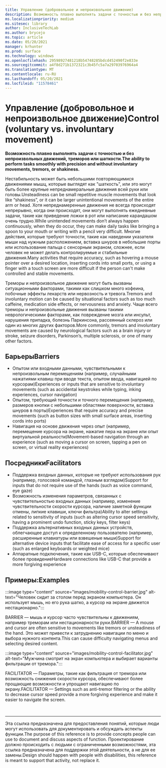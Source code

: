 ```yaml
---
title: Управление (добровольное и непроизвольное движение)
description: Возможность плавно выполнять задачи с точностью и без непроизвольных движений, треморов или шаткости.
ms.localizationpriority: medium
ms.sitesec: library
author: InclusiveTechLab
ms.author: brycejo
ms.topic: article
ms.date: 05/20/2021
manager: krhunter
ms.prod: surface
ms.technology: windows
ms.openlocfilehash: 29598927481218b54748285bdcd452490f2e833e
ms.sourcegitcommit: a4f8d271b1372321c3b45fc5a7a29703976964a4
ms.translationtype: MT
ms.contentlocale: ru-RU
ms.lasthandoff: 05/20/2021
ms.locfileid: "11578461"
---
```

# <a name="control-voluntary-vs-involuntary-movement"></a><span data-ttu-id="2b208-103">Управление (добровольное и непроизвольное движение)</span><span class="sxs-lookup"><span data-stu-id="2b208-103">Control (voluntary vs. involuntary movement)</span></span>

**<span data-ttu-id="2b208-104">Возможность плавно выполнять задачи с точностью и без непроизвольных движений, треморов или шаткости.</span><span class="sxs-lookup"><span data-stu-id="2b208-104">The ability to perform tasks smoothly with precision and without involuntary movements, tremors, or shakiness.</span></span>**

<span data-ttu-id="2b208-105">Нестабильность может быть небольшими повторяющимися движениями мышц, которые выглядят как "шаткость", или это могут быть более крупные непреднамеральные движения всей руки или головы.</span><span class="sxs-lookup"><span data-stu-id="2b208-105">Unsteadiness can be small repetitive muscle movements that look like “shakiness”, or it can be larger unintentional movements of the entire arm or head.</span></span> <span data-ttu-id="2b208-106">Хотя непреднамеренные движения не всегда происходят непрерывно, когда они происходят, они могут выполнять ежедневные задачи, такие как приведение ложки в рот или написание карандашом очень трудно.</span><span class="sxs-lookup"><span data-stu-id="2b208-106">While unintended movements don’t always happen continuously, when they do occur, they can make daily tasks like bringing a spoon to your mouth or writing with a pencil very difficult.</span></span> <span data-ttu-id="2b208-107">Многие действия, которые требуют точности, такие как наведении указателя мыши над нужным расположением, вставка шнуров в небольшие порты или использование пальца с сенсорным экраном, сложнее, если человек не может делать контролируемые и стабильные движения.</span><span class="sxs-lookup"><span data-stu-id="2b208-107">Many activities that require accuracy, such as hovering a mouse pointer over a desired location, inserting cords into small ports, or using a finger with a touch screen are more difficult if the person can't make controlled and stable movements.</span></span>

<span data-ttu-id="2b208-108">Треморы и непроизвольное движение могут быть вызваны ситуационными факторами, такими как слишком много кофеина, побочные эффекты лекарств или нервозность и тревога.</span><span class="sxs-lookup"><span data-stu-id="2b208-108">Tremors and involuntary motion can be caused by situational factors such as too much caffeine, medication side effects, or nervousness and anxiety.</span></span> <span data-ttu-id="2b208-109">Чаще всего треморы и непроизвольные движения вызваны такими неврологическими факторами, как повреждение мозга или инсульт, нарушения припадка, болезнь Паркинсона, рассеянный склероз или один из многих других факторов.</span><span class="sxs-lookup"><span data-stu-id="2b208-109">More commonly, tremors and involuntary movements are caused by neurological factors such as a brain injury or stroke, seizure disorders, Parkinson’s, multiple sclerosis, or one of many other factors.</span></span>

## <a name="barriers"></a><span data-ttu-id="2b208-110">Барьеры</span><span class="sxs-lookup"><span data-stu-id="2b208-110">Barriers</span></span>
* <span data-ttu-id="2b208-111">Опытом или входными данными, чувствительными к непроизвольным перемещениям (например, случайными нажатиями клавиш при вводе текста, опытом ввода, навигацией по курсорам)</span><span class="sxs-lookup"><span data-stu-id="2b208-111">Experiences or inputs that are sensitive to involuntary movements (such as accidental keystrokes while typing, inking experiences, cursor navigation)</span></span>
* <span data-ttu-id="2b208-112">Опытом, требующий точности и точного перемещения (например, размеров кнопки с небольшими областями поверхности, вставка шнуров в порты)</span><span class="sxs-lookup"><span data-stu-id="2b208-112">Experiences that require accuracy and precise movements (such as button sizes with small surface areas, inserting cords into ports)</span></span>
* <span data-ttu-id="2b208-113">Навигация на основе движения через опыт (например, перемещение курсора на экране, нажатие пера на экране или опыт виртуальной реальности)</span><span class="sxs-lookup"><span data-stu-id="2b208-113">Movement-based navigation through an experience (such as moving a cursor on screen, tapping a pen on screen, or virtual reality experiences)</span></span>

## <a name="facilitators"></a><span data-ttu-id="2b208-114">Посредники</span><span class="sxs-lookup"><span data-stu-id="2b208-114">Facilitators</span></span>
* <span data-ttu-id="2b208-115">Поддержка входных данных, которые не требуют использования рук (например, голосовой командой, глазным взглядом)</span><span class="sxs-lookup"><span data-stu-id="2b208-115">Support for inputs that do not require use of the hands (such as voice command, eye gaze)</span></span>
* <span data-ttu-id="2b208-116">Возможность изменения параметров, связанных с чувствительностью входных данных (например, изменение чувствительности скорости курсора, наличие заметной функции отмены, липкие клавиши, ключи фильтра)</span><span class="sxs-lookup"><span data-stu-id="2b208-116">Ability to alter settings related to sensitivity of inputs (such as altering cursor speed sensitivity, having a prominent undo function, sticky keys, filter keys)</span></span>
* <span data-ttu-id="2b208-117">Поддержка альтернативных входных данных устройств, облегчающее доступ к определенному пользователю (например, расширенные клавиатуры или взвешеные мыши)</span><span class="sxs-lookup"><span data-stu-id="2b208-117">Support for alternative device inputs that facilitate ease of access for a specific user (such as enlarged keyboards or weighted mice)</span></span>
* <span data-ttu-id="2b208-118">Аппаратные подключения, такие как USB-C, которые обеспечивают более провидение</span><span class="sxs-lookup"><span data-stu-id="2b208-118">Hardware connections like USB-C that provide a more forgiving experience</span></span>


## <a name="examples"></a><span data-ttu-id="2b208-119">Примеры:</span><span class="sxs-lookup"><span data-stu-id="2b208-119">Examples</span></span>

:::image type="content" source="images/mobility-control-barrier.jpg" alt-text="Человек сидит за столом перед экраном компьютера. Он использует мышь, но его рука шатко, а курсор на экране движется нестационарно.":::

<span data-ttu-id="2b208-122">BARRIER — мышь и курсор часто чувствительны к движениям, например треморам или нестационарности руки.</span><span class="sxs-lookup"><span data-stu-id="2b208-122">BARRIER — A mouse and cursor are often sensitive to movements like tremors or unsteadiness of the hand.</span></span> <span data-ttu-id="2b208-123">Это может привести к затруднению навигации по меню и выбора нужного контента.</span><span class="sxs-lookup"><span data-stu-id="2b208-123">This can cause difficulty navigating menus and selecting desired content.</span></span>

:::image type="content" source="images/mobility-control-facilitator.jpg" alt-text="Мужчина смотрит на экран компьютера и выбирает варианты фильтрации от тремора.":::

<span data-ttu-id="2b208-125">FACILITATOR — Параметры, такие как фильтрация от тремора или возможность снижения скорости курсора, обеспечивают более прощающие возможности и упрощают навигацию по экрану.</span><span class="sxs-lookup"><span data-stu-id="2b208-125">FACILITATOR — Settings such as anti-tremor filtering or the ability to decrease cursor speed provide a more forgiving experience and make it easier to navigate the screen.</span></span>


&nbsp;

[comment]: # (Заявление footer)
___
<span data-ttu-id="2b208-127">Эта ссылка предназначена для предоставления понятий, которые люди могут использовать для документировать и обсуждать аспекты функции.</span><span class="sxs-lookup"><span data-stu-id="2b208-127">The purpose of this reference is to provide concepts people can use to document and discuss aspects of function.</span></span> <span data-ttu-id="2b208-128">Проектирование должно происходить с людьми с ограниченными возможностями, эта ссылка предназначена для поддержки этой деятельности, а не для ее замены.</span><span class="sxs-lookup"><span data-stu-id="2b208-128">Design should happen with people with disabilities, this reference is meant to support that activity, not replace it.</span></span> 